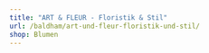 ```yaml
---
title: "ART & FLEUR - Floristik & Stil"
url: /baldham/art-und-fleur-floristik-und-stil/
shop: Blumen
---
```

